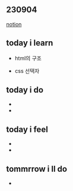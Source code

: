 ## 230904

[notion](https://glib-glitter-8ce.notion.site/SSAFY-Day-42-html-6edbfcc731e74a779df691c490df5735?pvs=4)

## today i learn

- html의 구조

- css 선택자

  
## today i do

- 

- 

## today i feel

- 

- 

## tommrrow i ll do

- 
